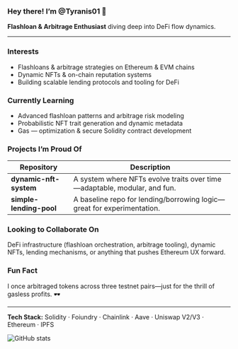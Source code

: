 ### Hey there! I’m @Tyranis01 👋
**Flashloan & Arbitrage Enthusiast** diving deep into DeFi flow dynamics.

---

###  Interests
- Flashloans & arbitrage strategies on Ethereum & EVM chains
- Dynamic NFTs & on-chain reputation systems
- Building scalable lending protocols and tooling for DeFi

###  Currently Learning
- Advanced flashloan patterns and arbitrage risk modeling
- Probabilistic NFT trait generation and dynamic metadata
- Gas — optimization & secure Solidity contract development

###  Projects I’m Proud Of

| Repository                        | Description                                                              |
|----------------------------------|--------------------------------------------------------------------------|
| **dynamic-nft-system**           | A system where NFTs evolve traits over time—adaptable, modular, and fun. |
| **simple-lending-pool**          | A baseline repo for lending/borrowing logic—great for experimentation.   |

###  Looking to Collaborate On
DeFi infrastructure (flashloan orchestration, arbitrage tooling), dynamic NFTs, lending mechanisms, or anything that pushes Ethereum UX forward.

###  Fun Fact
I once arbitraged tokens across three testnet pairs—just for the thrill of gasless profits. 🕶️

---

**Tech Stack:** Solidity · Foiundry · Chainlink · Aave · Uniswap V2/V3 · Ethereum · IPFS

<img align="left" src="https://github-readme-stats.vercel.app/api?username=flasharbai-intern&show_icons=true&theme=radical" alt="GitHub stats" />

